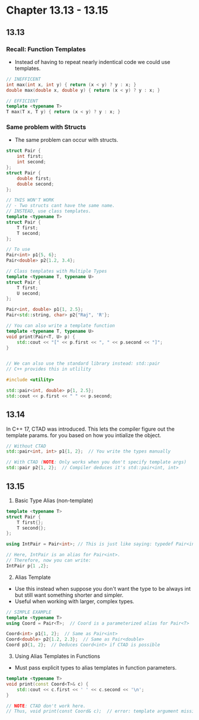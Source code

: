 # Chapter 13.13 - 13.15
## 13.13
### Recall: Function Templates
- Instead of having to repeat nearly indentical code we could use templates.
```cpp
// INEFFICENT
int max(int x, int y) { return (x < y) ? y : x; }
double max(double x, double y) { return (x < y) ? y : x; }

// EFFICIENT
template <typename T>
T max(T x, T y) { return (x < y) ? y : x; }
```

### Same problem with Structs
- The same problem can occur with structs.
```cpp
struct Pair {
    int first;
    int second;
};
struct Pair {
    double first;
    double second;
};

// THIS WON'T WORK
// - Two structs cant have the same name.
// INSTEAD, use class templates.
template <typename T>
struct Pair {
    T first;
    T second;
};

// To use
Pair<int> p1{5, 6};
Pair<double> p2{1.2, 3.4};

// Class templates with Multiple Types
template <typename T, typename U>
struct Pair {
    T first;
    U second;
};

Pair<int, double> p1{1, 2.5};
Pair<std::string, char> p2{"Raj", 'R'};

// You can also write a template function
template <typename T, typename U>
void print(Pair<T, U> p) {
    std::cout << "[" << p.first << ", " << p.second << "]";
}


// We can also use the standard library instead: std::pair
// C++ provides this in utlility

#include <utility>

std::pair<int, double> p{1, 2.5};
std::cout << p.first << " " << p.second;
```

## 13.14
In C++ 17, CTAD was introduced. This lets the compiler figure out the template params. for you based on how you intialize the object.
```cpp
// Without CTAD
std::pair<int, int> p1{1, 2};  // You write the types manually

// With CTAD (NOTE: Only works when you don't specify template args)
std::pair p2{1, 2};  // Compiler deduces it's std::pair<int, int>
```

## 13.15
1. Basic Type Alias (non-template)
```cpp
template <typename T>
struct Pair {
    T first{};
    T second{};
};

using IntPair = Pair<int>; // This is just like saying: typedef Pair<int> IntPair;

// Here, IntPair is an alias for Pair<int>.
// Therefore, now you can write:
IntPair p{1 ,2};
```

2. Alias Template
- Use this instead when suppose you don't want the type to be always int but still want something shorter and simpler.
- Useful when working with larger, complex types.
```cpp
// SIMPLE EXAMPLE
template <typename T>
using Coord = Pair<T>;  // Coord is a parameterized alias for Pair<T>

Coord<int> p1{1, 2};  // Same as Pair<int>
Coord<double> p2{1.2, 2.3};  // Same as Pair<double>
Coord p3{1, 2};  // Deduces Coord<int> if CTAD is possible
```

3. Using Alias Templates in Functions
- Must pass explicit types to alias templates in function parameters.
```cpp
template <typename T>
void print(const Coord<T>& c) {
    std::cout << c.first << ' ' << c.second << '\n';
}

// NOTE: CTAD don't work here. 
// Thus, void print(const Coord& c);  // error: template argument missing
```